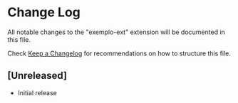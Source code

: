 # Change Log

All notable changes to the "exemplo-ext" extension will be documented in this file.

Check [Keep a Changelog](http://keepachangelog.com/) for recommendations on how to structure this file.

## [Unreleased]

- Initial release